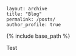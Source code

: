 ```
layout: archive
title: "Blog"
permalink: /posts/
author_profile: true
```

{% include base_path %}



Test